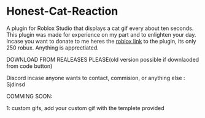 # Honest-Cat-Reaction
A plugin for Roblox Studio that displays a cat gif every about ten seconds. This plugin was made for experience on my part and to enlighten your day. 
Incase you want to donate to me heres the [roblox link](https://www.roblox.com/library/13702838682/WCATREACTION) to the plugin, its only 250 robux. Anything is apprectiated.

DOWNLOAD FROM REALEASES PLEASE(old version possible if downlaoded from code button)

Discord incase anyone wants to contact, commision, or anything else :
Sjdinsd


COMMING SOON: 

1: custom gifs, add your custom gif with the templete provided
